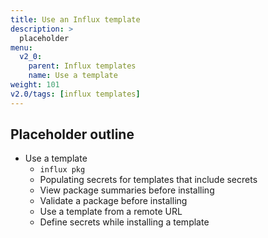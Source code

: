 ```yaml
---
title: Use an Influx template
description: >
  placeholder
menu:
  v2_0:
    parent: Influx templates
    name: Use a template
weight: 101
v2.0/tags: [influx templates]
---
```


## Placeholder outline
- Use a template
  - `influx pkg`
  - Populating secrets for templates that include secrets
  - View package summaries before installing
  - Validate a package before installing
  - Use a template from a remote URL  
  - Define secrets while installing a template
